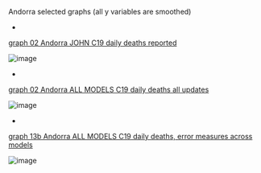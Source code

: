 Andorra selected graphs (all y variables are smoothed) 

*

[graph 02 Andorra JOHN C19 daily deaths reported](https://github.com/pourmalek/CovidLongitudinal/blob/main/output/countries/Andorra/graph%2002%20Andorra%20JOHN%20C19%20daily%20deaths%20reported.pdf)

![image](https://github.com/pourmalek/CovidLongitudinal/assets/30849720/b0b7f5c6-a4ec-4651-b6d2-9e978cb892dd)

*

[graph 02 Andorra ALL MODELS C19 daily deaths all updates](https://github.com/pourmalek/CovidLongitudinal/blob/main/output/countries/Andorra/graph%2002%20Andorra%20ALL%20MODELS%20C19%20daily%20deaths%20all%20updates.pdf)

![image](https://github.com/pourmalek/CovidLongitudinal/assets/30849720/6610bac9-7341-49b2-8bc2-ceaccb53997f)

*

[graph 13b Andorra ALL MODELS C19 daily deaths, error measures across models](https://github.com/pourmalek/CovidLongitudinal/blob/main/output/countries/Andorra/graph%2013b%20Andorra%20ALL%20MODELS%20C19%20daily%20deaths%2C%20error%20measures%20across%20models.pdf)

![image](https://github.com/pourmalek/CovidLongitudinal/assets/30849720/065b5a9d-5405-4ec2-b169-4a7be4d2d892)
